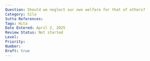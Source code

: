 ```yaml
---
Question: Should we neglect our own welfare for that of others?
Category: Sīla
Sutta References:
Tags: Hita
Date Entered: April 2, 2025
Review Status: Not started
Level: 
Priority: 
Number: 
Draft: true
---
```

